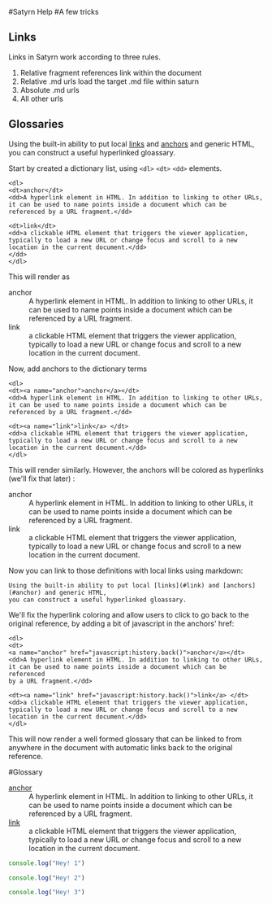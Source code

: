 #Satyrn Help
#A few tricks

## Links
Links in Satyrn work according to three rules.
1. Relative fragment references link within the document
2. Relative .md urls load the target .md file within saturn
3. Absolute .md urls
4. All other urls  

## Glossaries
Using the built-in ability to put local [links](#link) and [anchors](#anchor) and generic HTML, you can construct a useful hyperlinked gloassary.

Start by created a dictionary list, using ```<dl>```
```<dt>```
```<dd>``` elements.
```text
<dl>
<dt>anchor</dt>
<dd>A hyperlink element in HTML. In addition to linking to other URLs, it can be used to name points inside a document which can be referenced by a URL fragment.</dd>

<dt>link</dt>
<dd>a clickable HTML element that triggers the viewer application, typically to load a new URL or change focus and scroll to a new location in the current document.</dd>
</dd>
</dl>
```

This will render as 
<dl>
<dt>anchor</dt>
<dd>A hyperlink element in HTML. In addition to linking to other URLs, it can be used to name points inside a document which can be referenced by a URL fragment.</dd>

<dt>link</dt>
<dd>a clickable HTML element that triggers the viewer application, typically to load a new URL or change focus and scroll to a new location in the current document.</dd>
</dd>
</dl>

Now, add anchors to the dictionary terms
```text
<dl>
<dt><a name="anchor">anchor</a></dt>
<dd>A hyperlink element in HTML. In addition to linking to other URLs, it can be used to name points inside a document which can be referenced by a URL fragment.</dd>

<dt><a name="link">link</a> </dt>
<dd>a clickable HTML element that triggers the viewer application, typically to load a new URL or change focus and scroll to a new location in the current document.</dd>
</dl>
```
This will render similarly. However, the anchors will be colored as hyperlinks (we'll fix that later) :
<dl>
<dt><a name="anchor">anchor</a></dt>
<dd>A hyperlink element in HTML. In addition to linking to other URLs, it can be used to name points inside a document which can be referenced by a URL fragment.</dd>

<dt><a name="link">link</a> </dt>
<dd>a clickable HTML element that triggers the viewer application, typically to load a new URL or change focus and scroll to a new location in the current document.</dd>
</dl>

Now you can link to those definitions with local links using markdown:

```text
Using the built-in ability to put local [links](#link) and [anchors](#anchor) and generic HTML, 
you can construct a useful hyperlinked gloassary.
```

We'll fix the hyperlink coloring and allow users to click to go back to the original reference, by adding a bit of javascript in the anchors' href:
```text
<dl>
<dt>
<a name="anchor" href="javascript:history.back()">anchor</a></dt>
<dd>A hyperlink element in HTML. In addition to linking to other URLs, 
it can be used to name points inside a document which can be referenced 
by a URL fragment.</dd>

<dt><a name="link" href="javascript:history.back()">link</a> </dt>
<dd>a clickable HTML element that triggers the viewer application, 
typically to load a new URL or change focus and scroll to a new 
location in the current document.</dd>
</dl>
```

This will now render a well formed glossary that can be linked to from anywhere in the document with automatic links back to the original reference. 

#Glossary
<dl>
<dt>
<a name="anchor" href="javascript:history.back()">anchor</a></dt>
<dd>A hyperlink element in HTML. In addition to linking to other URLs, it can be used to name points inside a document which can be referenced by a URL fragment.</dd>

<dt><a name="link" href="javascript:history.back()">link</a> </dt>
<dd>a clickable HTML element that triggers the viewer application, typically to load a new URL or change focus and scroll to a new location in the current document.</dd>
</dl>

```javascript
console.log("Hey! 1")
```

```javascript
console.log("Hey! 2")
```

```javascript
console.log("Hey! 3")
```